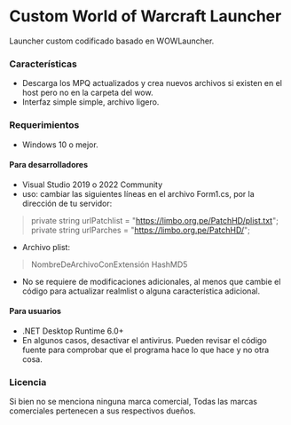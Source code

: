 # Custom World of Warcraft Launcher
Launcher custom codificado basado en WOWLauncher.

### Características
* Descarga los MPQ actualizados y crea nuevos archivos si existen en el host pero no en la carpeta del wow.
* Interfaz simple simple, archivo ligero.

### Requerimientos
* Windows 10 o mejor.

#### Para desarrolladores
* Visual Studio 2019 o 2022 Community
* uso: cambiar las siguientes líneas en el archivo Form1.cs, por la dirección de tu servidor:
> private string urlPatchlist = "https://limbo.org.pe/PatchHD/plist.txt";  
> private string urlParches = "https://limbo.org.pe/PatchHD/";

* Archivo plist:
> NombreDeArchivoConExtensión HashMD5
* No se requiere de modificaciones adicionales, al menos que cambie el código para actualizar realmlist o alguna característica adicional.

#### Para usuarios
* .NET Desktop Runtime 6.0+
* En algunos casos, desactivar el antivirus. Pueden revisar el código fuente para comprobar que el programa hace lo que hace y no otra cosa.

### Licencia
Si bien no se menciona ninguna marca comercial,
Todas las marcas comerciales pertenecen a sus respectivos dueños.
